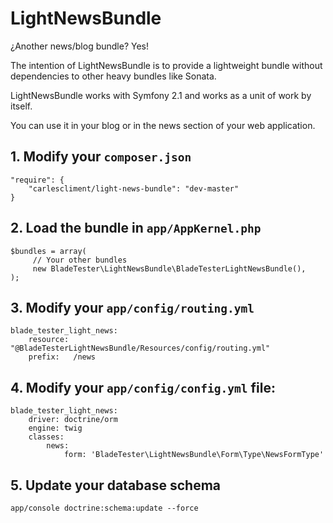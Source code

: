 LightNewsBundle
================

¿Another news/blog bundle? Yes!

The intention of LightNewsBundle is to provide a lightweight bundle without dependencies to other heavy bundles like Sonata.

LightNewsBundle works with Symfony 2.1 and works as a unit of work by itself.

You can use it in your blog or in the news section of your web application.

## 1. Modify your `composer.json`

    "require": {
        "carlescliment/light-news-bundle": "dev-master"
    }

## 2. Load the bundle in `app/AppKernel.php`
    $bundles = array(
         // Your other bundles
         new BladeTester\LightNewsBundle\BladeTesterLightNewsBundle(),
    );

## 3. Modify your `app/config/routing.yml`

    blade_tester_light_news:
        resource: "@BladeTesterLightNewsBundle/Resources/config/routing.yml"
		prefix:   /news


## 4. Modify your `app/config/config.yml` file:

    blade_tester_light_news:
        driver: doctrine/orm
        engine: twig
        classes:
            news:
                form: 'BladeTester\LightNewsBundle\Form\Type\NewsFormType'

## 5. Update your database schema

    app/console doctrine:schema:update --force


